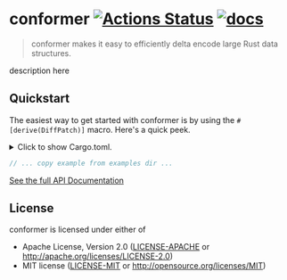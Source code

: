 # conformer [![Actions Status](https://github.com/chinedufn/conformer/workflows/ci/badge.svg)](https://github.com/chinedufn/conformer/actions) [![docs](https://docs.rs/conformer/badge.svg)](https://docs.rs/conformer)

> conformer makes it easy to efficiently delta encode large Rust data structures.

description here

## Quickstart

The easiest way to get started with conformer is by using the `#[derive(DiffPatch)]` macro. Here's a quick peek.

<details>
<summary>
Click to show Cargo.toml.
</summary>

```toml
[dependencies]

conformer = { version = "0.1" }
```
</details>
<p></p>

```rust
// ... copy example from examples dir ...
```

[See the full API Documentation](https://docs.rs/conformer)

## License

conformer is licensed under either of

- Apache License, Version 2.0 ([LICENSE-APACHE][apache] or http://apache.org/licenses/LICENSE-2.0)
- MIT license ([LICENSE-MIT][mit] or http://opensource.org/licenses/MIT)

[apache]: ./LICENSE-APACHE
[mit]: ./LICENSE-MIT
